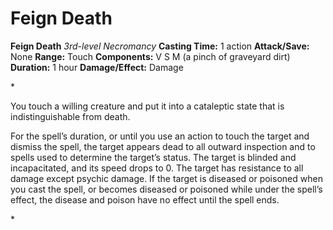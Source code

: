 # Feign Death

**Feign Death**
_3rd-level Necromancy_
**Casting Time:** 1 action
**Attack/Save:** None
**Range:** Touch
**Components:** V S M (a pinch of graveyard dirt)
**Duration:** 1 hour
**Damage/Effect:** Damage

*<p>You touch a willing creature and put it into a cataleptic state that is indistinguishable from death.

For the spell’s duration, or until you use an action to touch the target and dismiss the spell, the target appears dead to all outward inspection and to spells used to determine the target’s status. The target is blinded and incapacitated, and its speed drops to 0. The target has resistance to all damage except psychic damage. If the target is diseased or poisoned when you cast the spell, or becomes diseased or poisoned while under the spell’s effect, the disease and poison have no effect until the spell ends.</p>*